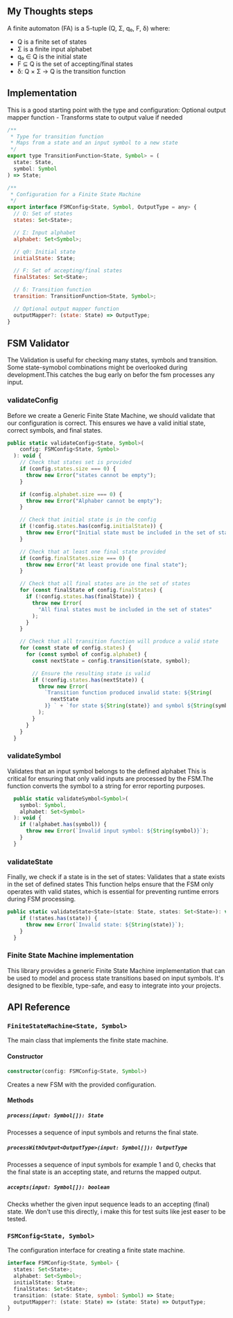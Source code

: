 ## My Thoughts steps

A finite automaton (FA) is a 5-tuple (Q, Σ, q₀, F, δ) where:

- Q is a finite set of states
- Σ is a finite input alphabet
- q₀ ∈ Q is the initial state
- F ⊆ Q is the set of accepting/final states
- δ: Q × Σ → Q is the transition function

## Implementation

This is a good starting point with the type and configuration:
Optional output mapper function - Transforms state to output value if needed

```javascript
/**
 * Type for transition function
 * Maps from a state and an input symbol to a new state
 */
export type TransitionFunction<State, Symbol> = (
  state: State,
  symbol: Symbol
) => State;

/**
 * Configuration for a Finite State Machine
 */
export interface FSMConfig<State, Symbol, OutputType = any> {
  // Q: Set of states
  states: Set<State>;

  // Σ: Input alphabet
  alphabet: Set<Symbol>;

  // q0: Initial state
  initialState: State;

  // F: Set of accepting/final states
  finalStates: Set<State>;

  // δ: Transition function
  transition: TransitionFunction<State, Symbol>;

  // Optional output mapper function
  outputMapper?: (state: State) => OutputType;
}
```

## FSM Validator

The Validation is useful for checking many states, symbols and transition. Some state-symobol combinations might be overlooked
during development.This catches the bug early on befor the fsm
processes any input.

### validateConfig

Before we create a Generic Finite State Machine, we should validate that our configuration is correct. This ensures we have a valid initial state, correct symbols, and final states.

```javascript
public static validateConfig<State, Symbol>(
    config: FSMConfig<State, Symbol>
  ): void {
    // Check that states set is provided
    if (config.states.size === 0) {
      throw new Error("states cannot be empty");
    }

    if (config.alphabet.size === 0) {
      throw new Error("Alphaber cannot be empty");
    }

    // Check that initial state is in the config
    if (!config.states.has(config.initialState)) {
      throw new Error("Initial state must be included in the set of states");
    }

    // Check that at least one final state provided
    if (config.finalStates.size === 0) {
      throw new Error("At least provide one final state");
    }

    // Check that all final states are in the set of states
    for (const finalState of config.finalStates) {
      if (!config.states.has(finalState)) {
        throw new Error(
          "All final states must be included in the set of states"
        );
      }
    }

    // Check that all transition function will produce a valid state
    for (const state of config.states) {
      for (const symbol of config.alphabet) {
        const nextState = config.transition(state, symbol);

        // Ensure the resulting state is valid
        if (!config.states.has(nextState)) {
          throw new Error(
            `Transition function produced invalid state: ${String(
              nextState
            )} ` + `for state ${String(state)} and symbol ${String(symbol)}`
          );
        }
      }
    }
  }
```

### validateSymbol

Validates that an input symbol belongs to the defined alphabet
This is critical for ensuring that only valid inputs are processed by the FSM.The function converts the symbol to a string for error reporting purposes.

```javascript
  public static validateSymbol<Symbol>(
    symbol: Symbol,
    alphabet: Set<Symbol>
  ): void {
    if (!alphabet.has(symbol)) {
      throw new Error(`Invalid input symbol: ${String(symbol)}`);
    }
  }
```

### validateState

Finally, we check if a state is in the set of states:
Validates that a state exists in the set of defined states
This function helps ensure that the FSM only operates with valid states, which is essential for preventing runtime errors during FSM processing.

```javascript
public static validateState<State>(state: State, states: Set<State>): void {
    if (!states.has(state)) {
      throw new Error(`Invalid state: ${String(state)}`);
    }
  }
```

### Finite State Machine implementation

This library provides a generic Finite State Machine implementation that can be used to model and process state transitions based on input symbols. It's designed to be flexible, type-safe, and easy to integrate into your projects.

## API Reference

### `FiniteStateMachine<State, Symbol>`

The main class that implements the finite state machine.

#### Constructor

```typescript
constructor(config: FSMConfig<State, Symbol>)
```

Creates a new FSM with the provided configuration.

#### Methods

##### `process(input: Symbol[]): State`

Processes a sequence of input symbols and returns the final state.

##### `processWithOutput<OutputType>(input: Symbol[]): OutputType`

Processes a sequence of input symbols for example 1 and 0, checks that the final state is an accepting state, and returns the mapped output.

##### `accepts(input: Symbol[]): boolean`

Checks whether the given input sequence leads to an accepting (final) state. We don't use this directly, i make this for test suits like jest easer to be tested.

### `FSMConfig<State, Symbol>`

The configuration interface for creating a finite state machine.

```typescript
interface FSMConfig<State, Symbol> {
  states: Set<State>;
  alphabet: Set<Symbol>;
  initialState: State;
  finalStates: Set<State>;
  transition: (state: State, symbol: Symbol) => State;
  outputMapper?: (state: State) => (state: State) => OutputType;
}
```
